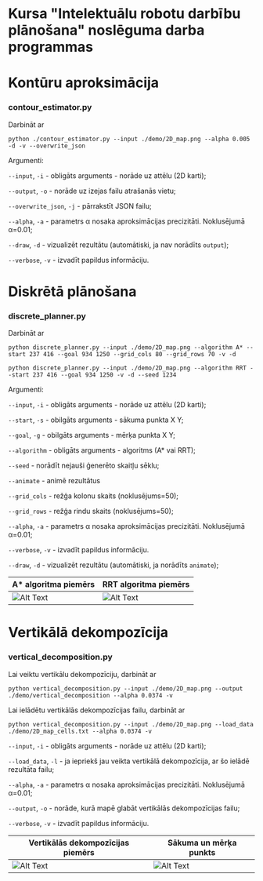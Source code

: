 # Kursa "Intelektuālu robotu darbību plānošana" noslēguma darba programmas

# Kontūru aproksimācija
### contour_estimator.py

Darbināt ar
```
python ./contour_estimator.py --input ./demo/2D_map.png --alpha 0.005 -d -v --overwrite_json
```
Argumenti:

```--input```, ```-i``` - obligāts arguments - norāde uz attēlu (2D karti);

```--output```, ```-o``` - norāde uz izejas failu atrašanās vietu;

```--overwrite_json```, ```-j``` - pārrakstīt JSON failu;

```--alpha```, ```-a``` - parametrs α nosaka aproksimācijas precizitāti. Noklusējumā α=0.01;

```--draw```, ```-d``` - vizualizēt rezultātu (automātiski, ja nav norādīts ```output```);

```--verbose```, ```-v``` - izvadīt papildus informāciju.

# Diskrētā plānošana
### discrete_planner.py

Darbināt ar
```
python discrete_planner.py --input ./demo/2D_map.png --algorithm A* --start 237 416 --goal 934 1250 --grid_cols 80 --grid_rows 70 -v -d
```
```
python discrete_planner.py --input ./demo/2D_map.png --algorithm RRT --start 237 416 --goal 934 1250 -v -d --seed 1234
```

Argumenti:

```--input```, ```-i``` - obligāts arguments - norāde uz attēlu (2D karti);

```--start```, ```-s``` - obilgāts arguments - sākuma punkta X Y;

```--goal```, ```-g``` - obilgāts arguments - mērķa punkta X Y;

```--algorithm``` - obligāts arguments - algoritms (A* vai RRT);

```--seed``` - norādīt nejauši ģenerēto skaitļu sēklu;

```--animate``` - animē rezultātus

```--grid_cols``` - režģa kolonu skaits (noklusējums=50);

```--grid_rows``` - režģa rindu skaits (noklusējums=50);

```--alpha```, ```-a``` - parametrs α nosaka aproksimācijas precizitāti. Noklusējumā α=0.01;

```--verbose```, ```-v``` - izvadīt papildus informāciju.

```--draw```, ```-d``` - vizualizēt rezultātu (automātiski, ja norādīts ```animate```);


| A* algoritma piemērs      | RRT algoritma piemērs |
|---------------------------|---------------------------|
| ![Alt Text](assets/A_star_repeat.gif) | ![Alt Text](assets/RRT_repeat.gif) |


# Vertikālā dekompozīcija
### vertical_decomposition.py

Lai veiktu vertikālu dekompozīciju, darbināt ar
```
python vertical_decomposition.py --input ./demo/2D_map.png --output ./demo/vertical_decomposition --alpha 0.0374 -v
```
Lai ielādētu vertikālās dekompozīcijas failu, darbināt ar
```
python vertical_decomposition.py --input ./demo/2D_map.png --load_data ./demo/2D_map_cells.txt --alpha 0.0374 -v
```

```--input```, ```-i``` - obligāts arguments - norāde uz attēlu (2D karti);

```--load_data```, ```-l``` - ja iepriekš jau veikta vertikālā dekompozīcija, ar šo ielādē rezultāta failu;

```--alpha```, ```-a``` - parametrs α nosaka aproksimācijas precizitāti. Noklusējumā α=0.01;

```--output```, ```-o``` - norāde, kurā mapē glabāt vertikālās dekompozīcijas failu;

```--verbose```, ```-v``` - izvadīt papildus informāciju.

| Vertikālās dekompozīcijas piemērs | Sākuma un mērķa punkts |
|-----------------------------------|------------------------|
| ![Alt Text](assets/VD_repeat.gif) | ![Alt Text](assets/VD_start_goal.png) |